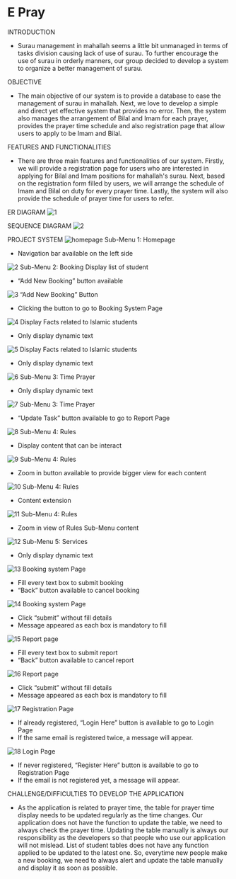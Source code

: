
# E Pray

INTRODUCTION 
- Surau management in mahallah seems a little bit unmanaged in terms of tasks division causing lack of use of surau. To further encourage the use of surau in orderly manners, our group decided to develop a system to organize a better management of surau. 

OBJECTIVE 
- The main objective of our system is to provide a database to ease the management of surau in mahallah. Next, we love to develop a simple and direct yet effective system that provides no error. Then, the system also manages the arrangement of Bilal and Imam for each prayer, provides the prayer time schedule and also registration page that allow users to apply to be Imam and Bilal.

FEATURES AND FUNCTIONALITIES 
- There are three main features and functionalities of our system. Firstly, we will provide a registration page for users who are interested in applying for Bilal and Imam positions for mahallah's surau. Next, based on the registration form filled by users, we will arrange the schedule of Imam and Bilal on duty for every prayer time. Lastly, the system will also provide the schedule of prayer time for users to refer.

ER DIAGRAM
![1](https://user-images.githubusercontent.com/121501013/214757781-192d69b9-5b98-4b26-8028-05e892baee74.jpeg)

SEQUENCE DIAGRAM
![2](https://user-images.githubusercontent.com/121501013/214757855-fb165b0d-5610-40c2-8659-39fab53aacca.jpeg)

PROJECT SYSTEM 
![homepage](https://user-images.githubusercontent.com/121501013/214757937-848f72e1-28e8-498f-abbd-8e93b1ce938d.jpg)
Sub-Menu 1: Homepage 
- Navigation bar available on the left side 

![2](https://user-images.githubusercontent.com/121501013/214758021-cae114b4-3beb-4719-afc4-3611fa60691a.jpg)
Sub-Menu 2: Booking 
Display list of student 
- “Add New Booking” button available

![3](https://user-images.githubusercontent.com/121501013/214758089-0f233367-d42f-420d-863e-0668a9c73788.jpg)
“Add New Booking” Button
- Clicking the button to go to Booking System Page

![4](https://user-images.githubusercontent.com/121501013/214758173-66fa045a-c1bf-421b-9da0-78bb04836bf5.jpg)
Display Facts related to Islamic students 
- Only display dynamic text 

![5](https://user-images.githubusercontent.com/121501013/214758195-33a84760-fd23-45ef-9280-5286dfd010aa.jpg)
Display Facts related to Islamic students
- Only display dynamic text 

![6](https://user-images.githubusercontent.com/121501013/214758201-c0aaec00-b506-4df2-b491-f9a254bc5d48.jpg)
Sub-Menu 3: Time Prayer
- Only display dynamic text 

![7](https://user-images.githubusercontent.com/121501013/214758258-e7022cb2-8faa-4158-bbcc-294214ce65f2.jpg)
Sub-Menu 3: Time Prayer 
- “Update Task” button available to go to Report Page

![8](https://user-images.githubusercontent.com/121501013/214758262-f5de5ba9-b212-4c18-b827-0a70df4c75d2.jpg)
Sub-Menu 4: Rules
- Display content that can be interact

![9](https://user-images.githubusercontent.com/121501013/214758267-1dfefbd0-4c2d-4516-bd57-7b3985e38874.jpg)
Sub-Menu 4: Rules
- Zoom in button available to provide bigger view for each content

![10](https://user-images.githubusercontent.com/121501013/214758272-2481701c-b93d-4d5e-a081-9d4e9d224c18.jpg)
Sub-Menu 4: Rules
- Content extension

![11](https://user-images.githubusercontent.com/121501013/214758284-ad6f254a-553d-473a-8b94-4e439c71922f.jpg)
Sub-Menu 4: Rules 
- Zoom in view of Rules Sub-Menu content

![12](https://user-images.githubusercontent.com/121501013/214758297-44633d79-619d-4740-b3b6-7f43a1ed29d6.jpg)
Sub-Menu 5: Services
- Only display dynamic text 

![13](https://user-images.githubusercontent.com/121501013/214758312-8b3bb0ad-805e-4ef8-b67c-f628909debbd.jpg)
Booking system Page 
- Fill every text box to submit booking
- “Back” button available to cancel booking

![14](https://user-images.githubusercontent.com/121501013/214758324-cf6073b5-f252-471b-a7d8-874197c7c685.jpg)
Booking system Page
- Click “submit” without fill details
- Message appeared as each box is mandatory to fill

![15](https://user-images.githubusercontent.com/121501013/214758338-4ca5d1dd-29e3-4f28-a050-4f9f7f3f439f.jpg)
Report page
- Fill every text box to submit report
- “Back” button available to cancel report

![16](https://user-images.githubusercontent.com/121501013/214758363-9594786a-1420-4a70-bdf9-39eaa41de00b.jpg)
Report page
- Click “submit” without fill details
- Message appeared as each box is mandatory to fill

![17](https://user-images.githubusercontent.com/121501013/214758373-b2c9c182-4382-4197-b80a-1f00de698e65.jpg)
Registration Page
- If already registered, “Login Here” button is available to go to Login Page
- If the same email is registered twice, a message will appear.

![18](https://user-images.githubusercontent.com/121501013/214758393-d6e4f6bb-0b5c-4ff5-a409-8b43d69536ba.jpg)
Login Page
- If never registered, “Register Here” button is available to go to Registration Page
- If the email is not registered yet, a message will appear.

CHALLENGE/DIFFICULTIES TO DEVELOP THE APPLICATION
- As the application is related to prayer time, the table for prayer time display needs to be updated regularly as the time changes. Our application does not have the function to update the table, we need to always check the prayer time. Updating the table manually is always our responsibility as the developers so that people who use our application will not mislead. List of student tables does not have any function applied to be updated to the latest one. So, everytime new people make a new booking, we need to always alert and update the table manually and display it as soon as possible. 



